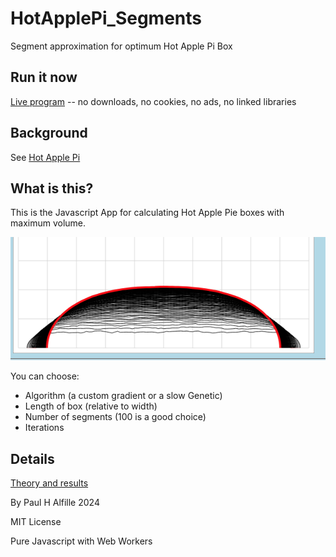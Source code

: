 # HotApplePi_Segments
Segment approximation for optimum Hot Apple Pi Box

## Run it now
[Live program](https://alfille.github.io/HotApplePi_Segments/)
-- no downloads, no cookies, no ads, no linked libraries

## Background
See [Hot Apple Pi](https://github.com/alfille/HotApplePi)

## What is this?
This is the Javascript App for calculating Hot Apple Pie boxes with maximum volume.

![Folded box profile](L1_folded.png)

You can choose:

* Algorithm (a custom gradient or a slow Genetic)
* Length of box (relative to width)
* Number of segments (100 is a good choice)
* Iterations

## Details

[Theory and results](https://alfille.github.io/HotApplePi/segments.html)

By Paul H Alfille 2024

MIT License

Pure Javascript with Web Workers
